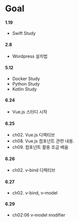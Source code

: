# Goal

#### 1.19
 - Swift Study

#### 2.8
 - Wordpress 설치법
 
#### 5.12
 - Docker Study
 - Python Study
 - Kotlin Study

#### 6.24
 - Vue.js 스터디 시작

#### 6.25
 - ch02. Vue.js 디렉티브
 - ch08. Vue.js 컴포넌트 관련 내용.
 - ch09. 컴포넌트 활용 조금 배움

#### 6.26
 - ch02. v-bind 디렉티브

#### 6.27
 - ch02. v-bind, v-model

#### 6.29
 - ch02:06 v-model modifier


